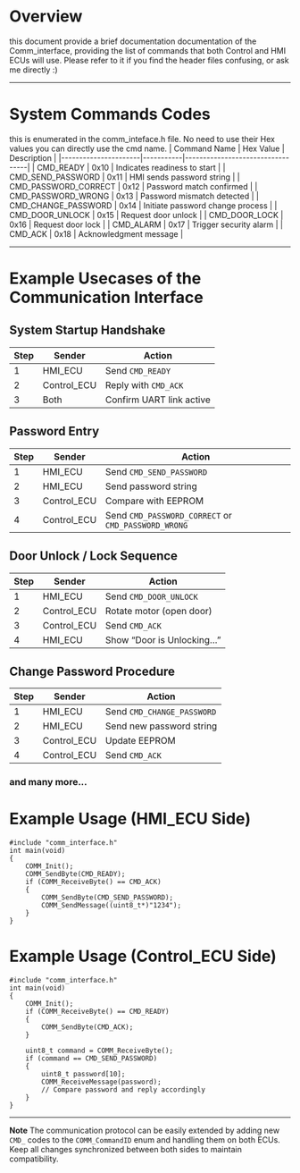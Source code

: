 # Overview
this document provide a brief documentation documentation of the Comm_interface, providing the list of commands that both Control and HMI ECUs will use. Please refer to it if you find the header files confusing, or ask me directly :) 

---
# System Commands Codes
this is enumerated in the comm_inteface.h file. No need to use their Hex values you can directly use the cmd name.
| Command Name         | Hex Value | Description                     |
|----------------------|-----------|----------------------------------|
| CMD_READY            | 0x10      | Indicates readiness to start     |
| CMD_SEND_PASSWORD    | 0x11      | HMI sends password string        |
| CMD_PASSWORD_CORRECT | 0x12      | Password match confirmed         |
| CMD_PASSWORD_WRONG   | 0x13      | Password mismatch detected       |
| CMD_CHANGE_PASSWORD  | 0x14      | Initiate password change process |
| CMD_DOOR_UNLOCK      | 0x15      | Request door unlock              |
| CMD_DOOR_LOCK        | 0x16      | Request door lock                |
| CMD_ALARM            | 0x17      | Trigger security alarm           |
| CMD_ACK              | 0x18      | Acknowledgment message           |

---

# Example Usecases of the Communication Interface

## System Startup Handshake
| Step | Sender      | Action                   |
| ---- | ----------- | ------------------------ |
| 1    | HMI_ECU     | Send `CMD_READY`         |
| 2    | Control_ECU | Reply with `CMD_ACK`     |
| 3    | Both        | Confirm UART link active |


## Password Entry
| Step | Sender      | Action                                              |
| ---- | ----------- | --------------------------------------------------- |
| 1    | HMI_ECU     | Send `CMD_SEND_PASSWORD`                            |
| 2    | HMI_ECU     | Send password string                                |
| 3    | Control_ECU | Compare with EEPROM                                 |
| 4    | Control_ECU | Send `CMD_PASSWORD_CORRECT` or `CMD_PASSWORD_WRONG` |

## Door Unlock / Lock Sequence
| Step | Sender      | Action                    |
| ---- | ----------- | ------------------------- |
| 1    | HMI_ECU     | Send `CMD_DOOR_UNLOCK`    |
| 2    | Control_ECU | Rotate motor (open door)  |
| 3    | Control_ECU | Send `CMD_ACK`            |
| 4    | HMI_ECU     | Show “Door is Unlocking…” |

## Change Password Procedure
| Step | Sender      | Action                     |
| ---- | ----------- | -------------------------- |
| 1    | HMI_ECU     | Send `CMD_CHANGE_PASSWORD` |
| 2    | HMI_ECU     | Send new password string   |
| 3    | Control_ECU | Update EEPROM              |
| 4    | Control_ECU | Send `CMD_ACK`             |

### and many more...

# Example Usage (HMI_ECU Side)
```
#include "comm_interface.h"
int main(void)
{
    COMM_Init();
    COMM_SendByte(CMD_READY);
    if (COMM_ReceiveByte() == CMD_ACK)
    {
        COMM_SendByte(CMD_SEND_PASSWORD);
        COMM_SendMessage((uint8_t*)"1234");
    }
}
```
# Example Usage (Control_ECU Side)
```
#include "comm_interface.h"
int main(void)
{
    COMM_Init();
    if (COMM_ReceiveByte() == CMD_READY)
    {
        COMM_SendByte(CMD_ACK);
    }

    uint8_t command = COMM_ReceiveByte();
    if (command == CMD_SEND_PASSWORD)
    {
        uint8_t password[10];
        COMM_ReceiveMessage(password);
        // Compare password and reply accordingly
    }
}
```

---
**Note**
The communication protocol can be easily extended by adding new `CMD_` codes to the `COMM_CommandID` enum and handling them on both ECUs.  
Keep all changes synchronized between both sides to maintain compatibility.
